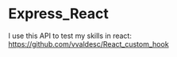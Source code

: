 # Express_React

I use this API to test my skills in react: https://github.com/vvaldesc/React_custom_hook
